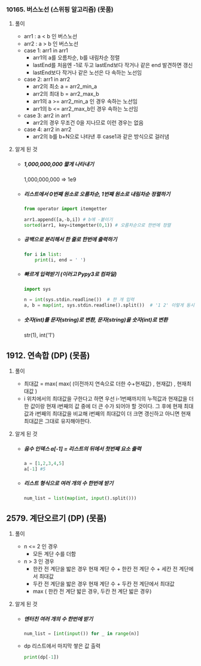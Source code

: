 ### 10165. 버스노선 (스위핑 알고리즘) (못품)

1. 풀이

   - arr1 : a < b 인 버스노선
   - arr2 : a > b 인 버스노선
   - case 1: arr1 in arr1
     - arr1의 a를 오름차순, b를 내림차순 정렬
     - lastEnd를 처음엔 -1로 두고 lastEnd보다 작거나 같은 end 발견하면 갱신
     - lastEnd보다 작거나 같은 노선은 다 속하는 노선임
   - case 2: arr1 in arr2
     - arr2의 최소 a = arr2_min_a
     - arr2의 최대 b = arr2_max_b
     - arr1의 a >= arr2_min_a 인 경우 속하는 노선임
     - arr1의 b <= arr2_max_b인 경우 속하는 노선임
   - case 3: arr2 in arr1
     - arr2의 경우 무조건 0을 지나므로 이런 경우는 없음
   - case 4: arr2 in arr2
     - arr2의 b를 b+N으로 나타낸 후 case1과 같은 방식으로 걸러냄

2. 알게 된 것

   - ##### 1,000,000,000 짧게 나타내기

      1,000,000,000 => 1e9

   - ##### 리스트에서 0번째 원소로 오름차순, 1번째 원소로 내림차순 정렬하기

     ```python
     from operator import itemgetter
     
     arr1.append([a,-b,i]) # b에 -붙이기
     sorted(arr1, key=itemgetter(0,1)) # 오름차순으로 한번에 정렬
     ```

   - ##### 공백으로 분리해서 한 줄로 한번에 출력하기

     ```python
     for i in list:
         print(i, end = ' ')
     ```

   - ##### 빠르게 입력받기 (이러고 Pypy3로 컴파일)

     ```python
     import sys
     
     n = int(sys.stdin.readline())	# 한 개 입력
     a, b = map(int, sys.stdin.readline().split())	# '1 2' 이렇게 동시에 입력
     ```

   - ##### 숫자(int)를 문자(string)로 변환, 문자(string)을 숫자(int)로 변환

     str(1), int('1')



## 1912. 연속합 (DP) (못품)

1. 풀이

   - 최대값 = max( max( (이전까지 연속으로 더한 수+현재값) , 현재값) , 현재최대값 )
   - i 위치에서의 최대값을 구한다고 하면 우선 i-1번째까지의 누적값과 현재값을 더한 값이랑 현재 i번째의 값 중에 더 큰 수가 되어야 할 것이다. 그 후에 현재 최대값과 i번째의 최대값을 비교해 i번째의 최대값이 더 크면 갱신하고 아니면 현재 최대값은 그대로 유지해야한다.

2. 알게 된 것

   - ##### 음수 인덱스  a[-1] = 리스트의 뒤에서 첫번째 요소 출력

     ```python
     a = [1,2,3,4,5]
     a[-1] #5
     ```

   - ##### 리스트 형식으로 여러 개의 수 한번에 받기

     ```python
     num_list = list(map(int, input().split()))
     ```

     

## 2579. 계단오르기 (DP) (못품)

1. 풀이

   - n <= 2 인 경우
     - 모든 계단 수를 더함
   - n > 3 인 경우
     - 한칸 전 계단을 밟은 경우
       현재 계단 수 + 한칸 전 계단 수 + 세칸 전 계단에서 최대값 
     - 두칸 전 계단을 밟은 경우
       현재 계단 수 + 두칸 전 계단에서 최대값
     - max ( 한칸 전 계단 밟은 경우, 두칸 전 계단 밟은 경우)

2. 알게 된 것

   - ##### 엔터친 여러 개의 수 한번에 받기

     ```python
     num_list = [int(input()) for _ in range(n)]
     ```

   - dp 리스트에서 마지막 쌓은 값 출력

     ```python
     print(dp[-1])
     ```

     